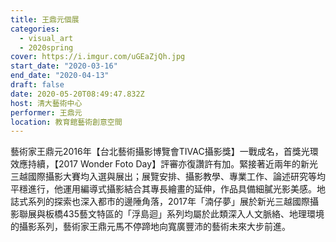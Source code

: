 ```yaml
---
title: 王鼎元個展 
categories:
  - visual_art
  - 2020spring
cover: https://i.imgur.com/uGEaZjQh.jpg
start_date: "2020-03-16"
end_date: "2020-04-13"
draft: false
date: 2020-05-20T08:49:47.832Z
host: 清大藝術中心
performer: 王鼎元 
location: 教育館藝術創意空間
---
```


藝術家王鼎元2016年【台北藝術攝影博覽會TIVAC攝影獎】一戰成名，首獎光環效應持續，【2017 Wonder Foto Day】評審亦復讚許有加。緊接著近兩年的新光三越國際攝影大賽均入選與展出；展覽安排、攝影教學、專業工作、論述研究等均平穩進行，他運用編導式攝影結合其專長繪畫的延伸，作品具備細膩光影美感。地誌式系列的探索也深入都市的邊陲角落，2017年「湳仔夢」展於新光三越國際攝影聯展與板橋435藝文特區的「浮島迴」系列均屬於此類深入人文脈絡、地理環境的攝影系列，藝術家王鼎元馬不停蹄地向寬廣豐沛的藝術未來大步前進。 